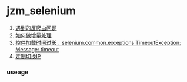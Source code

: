 # jzm_selenium

1. [遇到的反爬虫问题](https://github.com/slyrx/jzm_selenium/blob/master/anti_crawl.md)
2. [如何做增量处理](https://github.com/slyrx/jzm_selenium/blob/master/breakpoint_continue_to_crawl.md)
3. [控件加载时间过长，selenium.common.exceptions.TimeoutException: Message: timeout](https://github.com/slyrx/jzm_selenium/blob/master/loading_time_too_long.md)
4. [定制切换IP](https://www.abuyun.com/http-proxy/dyn-manual-selenium.html)


### useage
